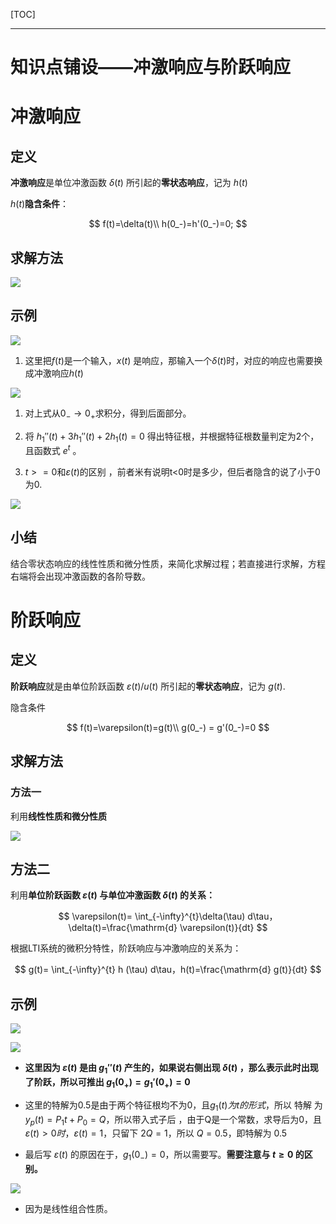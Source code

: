 [TOC]

---

# 知识点铺设——冲激响应与阶跃响应

# 冲激响应

## 定义

**冲激响应**是单位冲激函数 $\delta(t)$ 所引起的**零状态响应**，记为 $h(t)$

$h(t)$**隐含条件**：

$$
f(t)=\delta(t)\\
h(0_-)=h'(0_-)=0;
$$

## 求解方法

![](信号与系统-2.2冲激响应和阶跃响应.assets/2024-09-06-17-18-24-image.png)

## 示例

![](信号与系统-2.2冲激响应和阶跃响应.assets/2024-09-06-17-35-23-image.png)

1. 这里把$f(t)$是一个输入，$x(t)$ 是响应，那输入一个$\delta(t)$时，对应的响应也需要换成冲激响应$h(t)$

![](信号与系统-2.2冲激响应和阶跃响应.assets/2024-09-06-17-42-03-image.png)

1. 对上式从$0_- \to 0_+$求积分，得到后面部分。

2. 将 $h_1''(t)+3h_1''(t)+2h_1(t)=0$ 得出特征根，并根据特征根数量判定为2个，且函数式 $e^t$ 。

3. $t>=0$和$\varepsilon(t)$的区别 ，前者米有说明t<0时是多少，但后者隐含的说了小于0为0.

![](信号与系统-2.2冲激响应和阶跃响应.assets/2024-09-06-18-03-28-image.png)

## 小结

结合零状态响应的线性性质和微分性质，来简化求解过程；若直接进行求解，方程右端将会出现冲激函数的各阶导数。

# 阶跃响应

## 定义

**阶跃响应**就是由单位阶跃函数 $\varepsilon(t)/u(t)$ 所引起的**零状态响应**，记为 $g(t)$.

隐含条件

$$
f(t)=\varepsilon(t)=g(t)\\
g(0_-) = g'(0_-)=0
$$

## 求解方法

### 方法一

利用**线性性质和微分性质**

![](信号与系统-2.2冲激响应和阶跃响应.assets/2024-09-10-11-09-12-image.png)

## 方法二

利用**单位阶跃函数 $\varepsilon(t)$ 与单位冲激函数 $\delta(t)$ 的关系：**

$$
\varepsilon(t)= \int_{-\infty}^{t}\delta(\tau) d\tau，\delta(t)=\frac{\mathrm{d} \varepsilon(t)}{dt}
$$

根据LTI系统的微积分特性，阶跃响应与冲激响应的关系为：

$$
g(t)= \int_{-\infty}^{t} h (\tau) d\tau，h(t)=\frac{\mathrm{d} g(t)}{dt}
$$

## 示例

![](信号与系统-2.2冲激响应和阶跃响应.assets/2024-09-10-11-19-13-image.png)

![](信号与系统-2.2冲激响应和阶跃响应.assets/2024-09-10-11-50-27-image.png)

- **这里因为 $\varepsilon(t)$ 是由 $g_1''(t)$ 产生的，如果说右侧出现 $\delta(t)$ ，那么表示此时出现了阶跃，所以可推出 $g_1(0_+)=g_1'(0_+)=0$**

- 这里的特解为0.5是由于两个特征根均不为0，且$g_1(t)为t的形式$，所以 特解 为 $y_p(t)=P_1t+P_0=Q$，所以带入式子后 ，由于Q是一个常数，求导后为0，且 $\varepsilon(t)>0时，\varepsilon(t)=1$，只留下 $2Q = 1$，所以 $Q=0.5$，即特解为 0.5

- 最后写 $\varepsilon(t)$ 的原因在于，$g_1(0_-)=0$，所以需要写。**需要注意与 $t \ge 0$ 的区别。**

![](信号与系统-2.2冲激响应和阶跃响应.assets/2024-09-10-11-54-15-image.png)

- 因为是线性组合性质。
